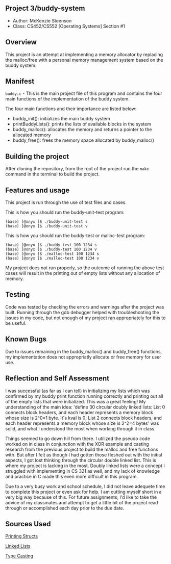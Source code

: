 ## Project 3/buddy-system 

* Author: McKenzie Steenson
* Class: CS452/CS552 [Operating Systems] Section #1

## Overview

This project is an attempt at implementing a memory allocator by replacing the malloc/free with a personal memory management system based on the buddy system.


## Manifest

`buddy.c` - This is the main project file of this program and contains the four main functions of the implementation of the buddy system. 

The four main functions and their importance are listed below:

- buddy_init(): initializes the main buddy system
- printBuddyLists(): prints the lists of available blocks in the system
- buddy_malloc(): allocates the memory and returns a pointer to the allocated memory
- buddy_free(): frees the memory space allocated by buddy_malloc()

## Building the project

After cloning the repository, from the root of the project run the `make` command in the terminal to build the project. 

## Features and usage

This project is run through the use of test files and cases.

This is how you should run the buddy-unit-test program:
```
(base) [@onyx ]$ ./buddy-unit-test s
(base) [@onyx ]$ ./buddy-unit-test v
```

This is how you should run the buddy-test or malloc-test program:
```
(base) [@onyx ]$ ./buddy-test 100 1234 s
(base) [@onyx ]$ ./buddy-test 100 1234 v
(base) [@onyx ]$ ./malloc-test 100 1234 s
(base) [@onyx ]$ ./malloc-test 100 1234 v
```

My project does not run properly, so the outcome of running the above test cases will result in the printing out of empty lists without any allocation of memory.

## Testing

Code was tested by checking the errors and warnings after the project was built. Running through the gdb debugger helped with troubleshooting the issues in my code, but not enough of my project ran appropriately for this to be useful.

## Known Bugs

Due to issues remaining in the buddy_malloc() and buddy_free() functions, my implementation does not appropriatly allocate or free memory for user use. 

## Reflection and Self Assessment

I was successful (as far as I can tell) in initializing my lists which was confirmed by my buddy print function running correctly and printing out all of the empty lists that were initialized. This was a great feeling! My understanding of the main idea: 'define 30 circular doubly linked lists: List 0 connects block headers, and each header represents a memory block whose size is 2^0=1 byte. It's kval is 0; List 2 connects block headers, and each header represents a memory block whose size is 2^2=4 bytes' was solid, and what I understood the most when working through it in class.

Things seemed to go down hill from there. I utilized the pseudo code worked on in class in conjunction with the XOR example and casting research from the previous project to build the malloc and free functions with. But after I felt as though I had gotten those fleshed out with the initial aspects, I got lost thinking through the circular double linked list. This is where my project is lacking in the most. Doubly linked lists were a concept I struggled with implementing in CS 321 as well, and my lack of knowledge and practice in C made this even more difficult in this program.

Due to a very busy work and school schedule, I did not leave adequete time to complete this project or even ask for help. I am cutting myself short in a very big way because of this. For future assignments, I'd like to take the advice of my classmates and attempt to get a little bit of the project read through or accomplished each day prior to the due date. 

## Sources Used
[Printing Structs](https://stackoverflow.com/questions/41304497/print-the-structure-fields-and-values-in-c)

[Linked Lists](https://stackoverflow.com/questions/20418624/how-to-check-if-a-linked-list-is-empty)

[Type Casting](https://www.tutorialspoint.com/cprogramming/c_type_casting.htm)
